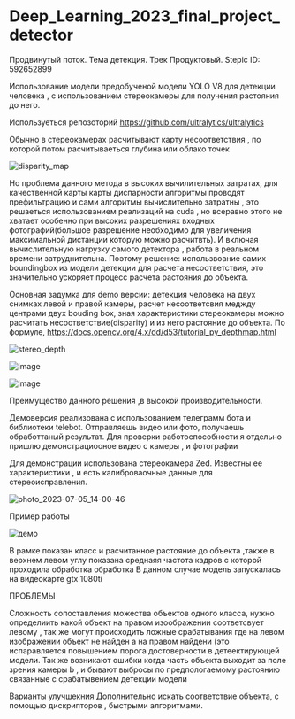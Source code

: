 # Deep_Learning_2023_final_project_detector

Продвинутый поток. Тема детекция. Трек  Продуктовый.
Stepic  ID: 592652899

Использование модели предобученой модели  YOLO V8 для детекции человека , с использованием стереокамеры для получения растояния до него.

Используеться репозоторий https://github.com/ultralytics/ultralytics


Обычно в стереокамерах расчитывают карту несоответствия ,  по которой потом расчитываеться глубина или облако точек


![disparity_map](https://github.com/wvw321/Deep_Learning_2023_final_project_detector/assets/62586788/8fa0c25f-c5c6-4d94-8bbe-1b38bf03e66f)

Но проблема данного метода в высоких вычилительных затратах, для качественной карты карты диспарности алгоритмы проводят префильтрацию и сами алгоритмы вычислительно затратны , это решаеться использованием реализаций на cuda , но всеравно этого не хватает особенно при высоких разрешениях входных фотографий(большое разрешение необходимо для увеличения максимальной дистанции которую можно расчитвть). И включая вычислительную нагрузку самого детектора , работа в реальном времени затруднительна.
Поэтому решение: использвоание самих boundingbox из модели детекции для расчета несоответствия,
это значительно ускоряет процесс расчета растояния до объекта.  

Основная задумка для demo версии: детекция человека на двух снимках левой и правой камеры, расчет несоответсвия меджду центрами двух bouding box, зная характеристики стереокамеры можно расчитать
несоответствие(disparity) и из него  растояние до объекта.
По формуле, https://docs.opencv.org/4.x/dd/d53/tutorial_py_depthmap.html




![stereo_depth](https://github.com/wvw321/Deep_Learning_2023_final_project_detector/assets/62586788/a5f6a10a-58fc-47fb-afea-fe1cb7a480fe)

![image](https://github.com/wvw321/Deep_Learning_2023_final_project_detector/assets/62586788/cfb3d866-2e2c-4d26-a099-434bb87dbe55)


![image](https://github.com/wvw321/Deep_Learning_2023_final_project_detector/assets/62586788/e7f6a795-a2e0-4b7a-b5c0-bab353cebaf3)

Преимущество данного решения ,в высокой производительности. 

Демоверсия реализована с использованием телеграмм бота и библиотеки telebot.
Отправляешь видео или фото, получаешь обработтаный результат. Для проверки работоспособности я отдельно пришлю  демонстрациооное видео  с камеры , и фотографии

Для демонстрации использована стереокамера Zed. Известны ее характеристики , и есть калиброваочные данные для стереоисправления.


![photo_2023-07-05_14-00-46](https://github.com/wvw321/Deep_Learning_2023_final_project_detector/assets/62586788/5757b442-20d4-4f34-8d45-6aa244648641)


Пример работы 

![демо](https://github.com/wvw321/Deep_Learning_2023_final_project_detector/assets/62586788/1608e815-8365-4da3-8305-deca8fc671e4)

В рамке показан класс и расчитанное растояние до объекта
,также в верхнем левом углу показана среднаяя частота  кадров с которой проходила обработка обработка
В данном случае модель запускалась на видеокарте gtx 1080ti 

ПРОБЛЕМЫ 

Сложность сопоставления можества объектов одного класса, нужно определиить какой объект на правом изоображении соответсвует левому , так же могут происходить  ложные срабатывания  где на левом изображении объект не найден а на правом найдени (это испаравляется повышением порога достоверности в детеектирующей модели.
Так же возникают ошибки когда часть объекта выходит за поле зрения камеры b , и бывают выбросы по предпологаемому растоянию связанные с срабатывением детекции модели 

Варианты улучшекния 
Дополнительно искать соответствие объекта, с помощью дискрипторов , быстрыми алгоритмами.


